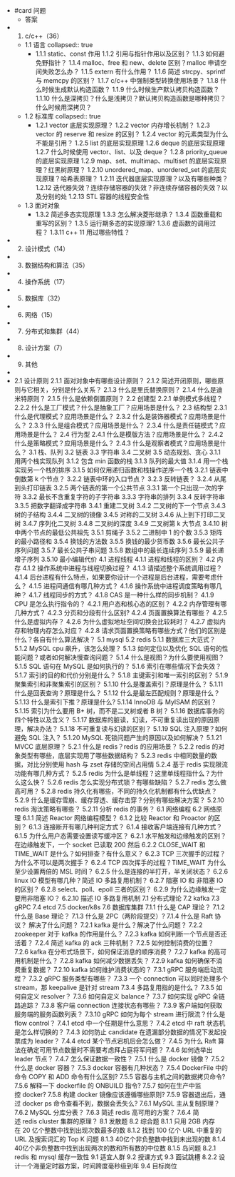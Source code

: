 - #card 问题
	- 答案
- 1. c/c++（36）
	- 1.1 语言
	  collapsed:: true
		- 1.1.1 static、const 作用
		  1.1.2 引用与指针作用以及区别？
		  1.1.3 如何避免野指针？
		  1.1.4 malloc、free 和 new、delete 区别？malloc 申请空间失败怎么办？
		  1.1.5 extern 有什么作用？
		  1.1.6 简述 strcpy、sprintf 与 memcpy 的区别？
		  1.1.7 c/c++ 中强制类型转换使用场景？
		  1.1.8 什么时候生成默认构造函数？
		  1.1.9 什么时候生产默认拷贝构造函数？
		  1.1.10 什么是深拷贝？什么是浅拷贝？默认拷贝构造函数是哪种拷贝？什么时候用深拷贝？
	- 1.2 标准库
	  collapsed:: true
		- 1.2.1 vector 底层实现原理？
		  1.2.2 vector 内存增长机制？
		  1.2.3 vector 的 reserve 和 resize 的区别？
		  1.2.4 vector 的元素类型为什么不能是引用？
		  1.2.5 list 的底层实现原理
		  1.2.6 deque 的底层实现原理
		  1.2.7 什么时候使用 vector、list、以及 deque？
		  1.2.8 priority_queue 的底层实现原理
		  1.2.9 map、set、multimap、multiset 的底层实现原理？红黑树原理？
		  1.2.10 unordered_map、unordered_set 的底层实现原理？哈希表原理？
		  1.2.11 迭代器底层实现原理？以及有哪些种类？
		  1.2.12 迭代器失效？连续存储容器的失效？非连续存储容器的失效？以及分别的处
		  1.2.13 STL 容器的线程安全性
	- 1.3 面对对象
		- 1.3.2 简述多态实现原理
		  1.3.3 怎么解决菱形继承？
		  1.3.4 函数重载和重写的区别？
		  1.3.5 运行期多态的实现原理?
		  1.3.6 虚函数的调用过程？
		  1.3.11 c++ 11 用过哪些特性？
- 2. 设计模式（14）
- 3. 数据结构和算法（35）
- 4. 操作系统（17）
- 5. 数据库（32）
- 6. 网络（15）
- 7. 分布式和集群（44）
- 8. 设计方案（7）
- 9. 其他
-
- 2.1 设计原则
  2.1.1 面对对象中有哪些设计原则？
  2.1.2 简述开闭原则，哪些原则与它相关，分别是什么关系？
  2.1.3 什么是里氏替换原则？
  2.1.4 什么是迪米特原则？
  2.1.5 什么是依赖倒置原则？
  2.2 创建型
  2.2.1 单例模式多线程？
  2.2.2 什么是工厂模式？什么是抽象工厂？应用场景是什么？
  2.3 结构型
  2.3.1 什么是代理模式？应用场景是什么？
  2.3.2 什么是装饰器模式？应用场景是什么？
  2.3.3 什么是组合模式？应用场景是什么？
  2.3.4 什么是责任链模式？应用场景是什么？
  2.4 行为型
  2.4.1 什么是模版方法？应用场景是什么？
  2.4.2 什么是策略模式？应用场景是什么？
  2.4.3 什么是观察者模式？应用场景是什么？
  3.1 栈、队列
  3.2 链表
  3.3 字符串
  3.4 二叉树
  3.5 动态规划、贪心
  3.1.1 用两个栈实现队列
  3.1.2 包含 min 函数的栈
  3.1.3 队列的最大值
  3.1.4 用一个栈实现另一个栈的排序
  3.1.5 如何仅用递归函数和栈操作逆序一个栈
  3.2.1 链表中倒数第 k 个节点？
  3.2.2 链表中环的入口节点？
  3.2.3 反转链表？
  3.2.4 从尾到头打印链表
  3.2.5 两个链表的第一个公共节点
  3.3.1 第一个只出现一次的字符
  3.3.2 最长不含重复字符的子字符串
  3.3.3 字符串的排列
  3.3.4 反转字符串
  3.3.5 把数字翻译成字符串
  3.4.1 重建二叉树
  3.4.2 二叉树的下一个节点
  3.4.3 树的子结构
  3.4.4 二叉树的镜像
  3.4.5 对称的二叉树
  3.4.6 从上到下打印二叉树
  3.4.7 序列化二叉树
  3.4.8 二叉树的深度
  3.4.9 二叉树第 k 大节点
  3.4.10 树中两个节点的最低公共祖先
  3.5.1 剪绳子
  3.5.2 二进制中 1 的个数
  3.5.3 矩阵的最小路径和
  3.5.4 换钱的方法数
  3.5.5 换钱的最少货币数
  3.5.6 最长公共子序列问题
  3.5.7 最长公共子串问题
  3.5.8 数组中的最长连续序列
  3.5.9 最长递增子序列
  3.5.10 最小编辑代价
  4.1 进程线程
  4.1.1 进程和线程的区别？
  4.2 内存
  4.1.2 操作系统中进程与线程切换过程？
  4.1.3 请描述整个系统调用过程？
  4.1.4 后台进程有什么特点，如果要你设计一个进程是后台进程，需要考虑什么？
  4.1.5 进程间通信有哪几种方式？
  4.1.6 操作系统中进程调度策略有哪几种？
  4.1.7 线程同步的方式？
  4.1.8 CAS 是一种什么样的同步机制？
  4.1.9 CPU 是怎么执行指令的？
  4.2.1 用户态和核心态的区别？
  4.2.2 内存管理有哪几种方式？
  4.2.3 分页和分段有什么区别?
  4.2.4 页面置换算法有哪些？
  4.2.5 什么是虚拟内存？
  4.2.6 为什么虚拟地址空间切换会比较耗时？
  4.2.7 虚拟内存和物理内存怎么对应？
  4.2.8 请求页面置换策略有哪些方式？他们的区别是什么？各自有什么算法解决？
  5.1 mysql
  5.2 redis
  5.1.1 数据库三大范式？
  5.1.2 MySQL cpu 飙升，该怎么处理？
  5.1.3 如何定位以及优化 SQL 语句的性能问题？或者如何解决慢查询问题？
  5.1.4 什么是视图？为什么要使用视图？
  5.1.5 SQL 语句在 MySQL 是如何执行的？
  5.1.6 索引在哪些情况下会失效？
  5.1.7 索引的目的和代价分别是什么？
  5.1.8 主键索引和唯一索引的区别？
  5.1.9 聚集索引和非聚集索引的区别？
  5.1.10 什么是覆盖索引？原理是什么？
  5.1.11 什么是回表查询？原理是什么？
  5.1.12 什么是最左匹配规则？原理是什么？
  5.1.13 什么是索引下推？原理是什么?
  5.1.14 InnoDB 与 MyISAM 的区别？
  5.1.15 索引为什么要用 B+ 树，而不是二叉树或者 B 树？
  5.1.16 数据库事务的四个特性以及含义？
  5.1.17 数据库的脏读，幻读，不可重复读出现的原因原理，解决办法？
  5.1.18 不可重复读与幻读的区别？
  5.1.19 SQL 注入原理？如何避免 SQL 注入？
  5.1.20 MySQL 死锁问题产生的原因以及如何解决？
  5.1.21 MVCC 底层原理？
  5.2.1 什么是 redis？redis 的应用场景？
  5.2.2 redis 的对象类型有哪些，底层实现用了哪些数据结构？
  5.2.3 redis 中相同数量的数据，对比分别使用 hash 与 zset 存储的空间占用情
  5.2.4 基于 redis 实现限流功能有哪几种方式？
  5.2.5 redis 为什么是单线程？这里单线程指什么？为什么这么快？
  5.2.6 redis 怎么实现分布式锁？有哪些缺陷？
  5.2.7 redis 怎么做高可用？
  5.2.8 redis 持久化有哪些，不同的持久化机制都有什么优缺点？
  5.2.9 什么是缓存雪崩、缓存穿透、缓存击穿？分别有哪些解决方案？
  5.2.10 redis 淘汰策略有哪些？
  5.2.11 分析 redis 的事务？
  6.1 网络编程
  6.2 网络原理
  6.1.1 简述 Reactor 网络编程模型？
  6.1.2 比较 Reactor 和 Proactor 的区别？
  6.1.3 连接断开有哪几种判定方式？
  6.1.4 接收客户端连接有几种方式？
  6.1.5 为什么用户态需要设置读写缓冲区？
  6.2.1 水平触发和边缘触发的区别？在边缘触发下，一个 socket 已读取 200 然后
  6.2.2 CLOSE_WAIT 和 TIME_WAIT 是什么？如何排查？有什么意义？
  6.2.3 TCP 三次握手的过程？为什么不可以是两次握手？
  6.2.4 TCP 四次挥手的过程？TIME_WAIT 为什么至少设置两倍的 MSL 时间？
  6.2.5 什么是连接的半打开，半关闭状态？
  6.2.6 linux IO 模型有哪几种？简述 IO 多路复用机制？
  6.2.7 阻塞 IO 和 非阻塞 IO 的区别？
  6.2.8 select、poll、epoll 三者的区别？
  6.2.9 为什么边缘触发一定要用非阻塞 IO？
  6.2.10 描述 IO 多路复用机制
  7.1 分布式理论
  7.2 kafka
  7.3 gRPC
  7.4 etcd
  7.5 docker/k8s
  7.6 数据库集群
  7.1.1 什么是 CAP 理论？
  7.1.2 什么是 Base 理论？
  7.1.3 什么是 2PC（两阶段提交）?
  7.1.4 什么是 Raft 协议？ 解决了什么问题？
  7.2.1 kafka 是什么？解决了什么问题？
  7.2.2 zookeeper 对于 kafka 的作用是什么？
  7.2.3 kafka 如何判断一个节点是否还活着？
  7.2.4 简述 kafka 的 ack 三种机制？
  7.2.5 如何控制消费的位置？
  7.2.6 kafka 在分布式场景下，如何保证消息的顺序消费？
  7.2.7 kafka 的高可用机制是什么？
  7.2.8 kafka 如何减少数据丢失？
  7.2.9 kafka 如何确保不消费重复数据？
  7.2.10 kafka 如何维护消费状态的？
  7.3.1 gRPC 服务端启动流程？
  7.3.2 gRPC 服务类型有哪些？
  7.3.3 一个 connection 可以同时处理多个 stream，那 keepalive 是针对 stream 
  7.3.4 多路复用指的是什么？
  7.3.5 如何自定义 resolver？
  7.3.6 如何自定义 balance？
  7.3.7 如何实现 gRPC 全链路追踪？
  7.3.8 客户端 connection 连接状态有哪些？
  7.3.9 客户端如何获取服务端的服务函数列表？
  7.3.10 gRPC 如何为每个 stream 进行限流？什么是 flow control？
  7.4.1 etcd 中一个任期是什么意思？
  7.4.2 etcd 中 raft 状态机是怎么样切换的？
  7.4.3 如何防止 candidate 在遗漏部分数据的情况下发起投票成为 leader？
  7.4.4 etcd 某个节点宕机后会怎么做？
  7.4.5 为什么 Raft 算法在确定可用节点数量时不需要考虑拜占庭将军问题？
  7.4.6 如何选举出 leader 节点？
  7.4.7 怎么保证数据一致性？
  7.5.1 什么是 docker 镜像？
  7.5.2 什么是 docker 容器？
  7.5.3 docker 容器有几种状态？
  7.5.4 DockerFile 中的命令 COPY 和 ADD 命令有什么区别?
  7.5.5 容器与主机之间的数据拷贝命令?
  7.5.6 解释一下 dockerfile 的 ONBUILD 指令?
  7.5.7 如何在生产中监控 docker?
  7.5.8 构建 docker 镜像应该遵循哪些原则?
  7.5.9 容器退出后，通过 docker ps 命令查看不到，数据会丢失么?
  7.6.1 MySQL 主从复制原理？
  7.6.2 MySQL 分库分表？
  7.6.3 简述 redis 高可用的方案？
  7.6.4 简述 redis cluster 集群的原理？
  8.1 发散题
  8.2 综合题
  8.1.1 只用 2GB 内存在 20 亿个整数中找到出现次数最多的数
  8.1.2 找到 100 亿个 URL 中重复的 URL 及搜索词汇的 Top K 问题
  8.1.3 40亿个非负整数中找到未出现的数
  8.1.4 40亿个非负整数中找到出现两次的数和所有数的中位数
  8.1.5 岛问题
  8.2.1 redis 和 mysql 缓存一致性
  9.1 适宜人群
  9.2 授课方式
  9.3 面试跳槽
  8.2.2 设计一个海量定时器方案，时间跨度毫秒级到年
  9.4 目标岗位